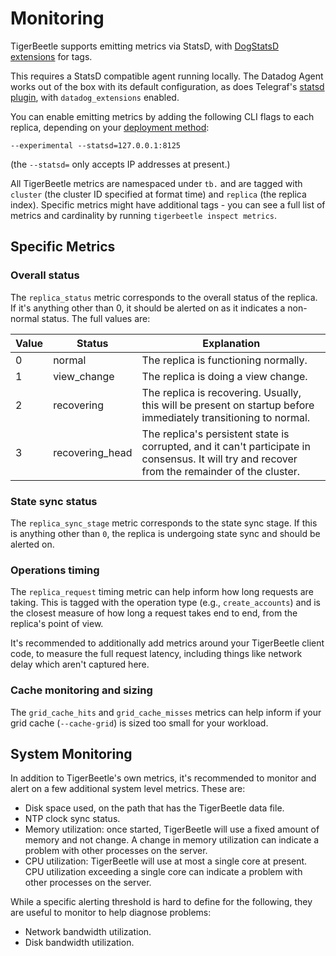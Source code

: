 # Monitoring

TigerBeetle supports emitting metrics via StatsD, with
[DogStatsD extensions](https://docs.datadoghq.com/developers/dogstatsd/datagram_shell?tab=metrics)
for tags.

This requires a StatsD compatible agent running locally. The Datadog Agent works out of the
box with its default configuration, as does Telegraf's [statsd plugin](https://github.com/influxdata/telegraf/blob/master/plugins/inputs/statsd/README.md),
with `datadog_extensions` enabled.

You can enable emitting metrics by adding the following CLI flags to each replica, depending on your
[deployment method](./deploying/):

```
--experimental --statsd=127.0.0.1:8125
```
(the `--statsd=` only accepts IP addresses at present.)

All TigerBeetle metrics are namespaced under `tb.` and are tagged with `cluster` (the cluster ID
specified at format time) and `replica` (the replica index). Specific metrics might have additional
tags - you can see a full list of metrics and cardinality by running `tigerbeetle inspect metrics`.

## Specific Metrics

### Overall status
The `replica_status` metric corresponds to the overall status of the replica. If it's anything other
than 0, it should be alerted on as it indicates a non-normal status. The full values are:

| Value | Status          | Explanation                                                                                                                                    |
|-------|-----------------|------------------------------------------------------------------------------------------------------------------------------------------------|
| 0     | normal          | The replica is functioning normally.                                                                                                           |
| 1     | view_change     | The replica is doing a view change.                                                                                                            |
| 2     | recovering      | The replica is recovering. Usually, this will be present on startup before immediately transitioning to normal.                                |
| 3     | recovering_head | The replica's persistent state is corrupted, and it can't participate in consensus. It will try and recover from the remainder of the cluster. |

### State sync status
The `replica_sync_stage` metric corresponds to the state sync stage. If this is anything other than
`0`, the replica is undergoing state sync and should be alerted on.

### Operations timing
The `replica_request` timing metric can help inform how long requests are taking. This is tagged
with the operation type (e.g., `create_accounts`) and is the closest measure of how long a request
takes end to end, from the replica's point of view.

It's recommended to additionally add metrics around your TigerBeetle client code, to measure the
full request latency, including things like network delay which aren't captured here.

### Cache monitoring and sizing
The `grid_cache_hits` and `grid_cache_misses` metrics can help inform if your grid cache
(`--cache-grid`) is sized too small for your workload.

## System Monitoring
In addition to TigerBeetle's own metrics, it's recommended to monitor and alert on a few additional
system level metrics. These are:

* Disk space used, on the path that has the TigerBeetle data file.
* NTP clock sync status.
* Memory utilization: once started, TigerBeetle will use a fixed amount of memory and not change. A
  change in memory utilization can indicate a problem with other processes on the server.
* CPU utilization: TigerBeetle will use at most a single core at present. CPU utilization exceeding
  a single core can indicate a problem with other processes on the server.

While a specific alerting threshold is hard to define for the following, they are useful to monitor
to help diagnose problems:

* Network bandwidth utilization.
* Disk bandwidth utilization.
